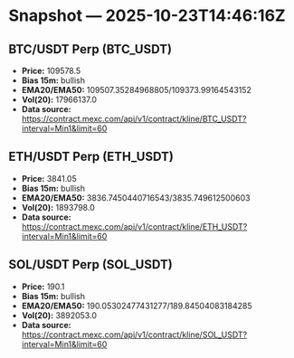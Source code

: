 # Snapshot — 2025-10-23T14:46:16Z

## BTC/USDT Perp (BTC_USDT)
- **Price:** 109578.5
- **Bias 15m:** bullish
- **EMA20/EMA50:** 109507.35284968805/109373.99164543152
- **Vol(20):** 17966137.0
- **Data source:** https://contract.mexc.com/api/v1/contract/kline/BTC_USDT?interval=Min1&limit=60

## ETH/USDT Perp (ETH_USDT)
- **Price:** 3841.05
- **Bias 15m:** bullish
- **EMA20/EMA50:** 3836.7450440716543/3835.749612500603
- **Vol(20):** 1893798.0
- **Data source:** https://contract.mexc.com/api/v1/contract/kline/ETH_USDT?interval=Min1&limit=60

## SOL/USDT Perp (SOL_USDT)
- **Price:** 190.1
- **Bias 15m:** bullish
- **EMA20/EMA50:** 190.05302477431277/189.84504083184285
- **Vol(20):** 3892053.0
- **Data source:** https://contract.mexc.com/api/v1/contract/kline/SOL_USDT?interval=Min1&limit=60

